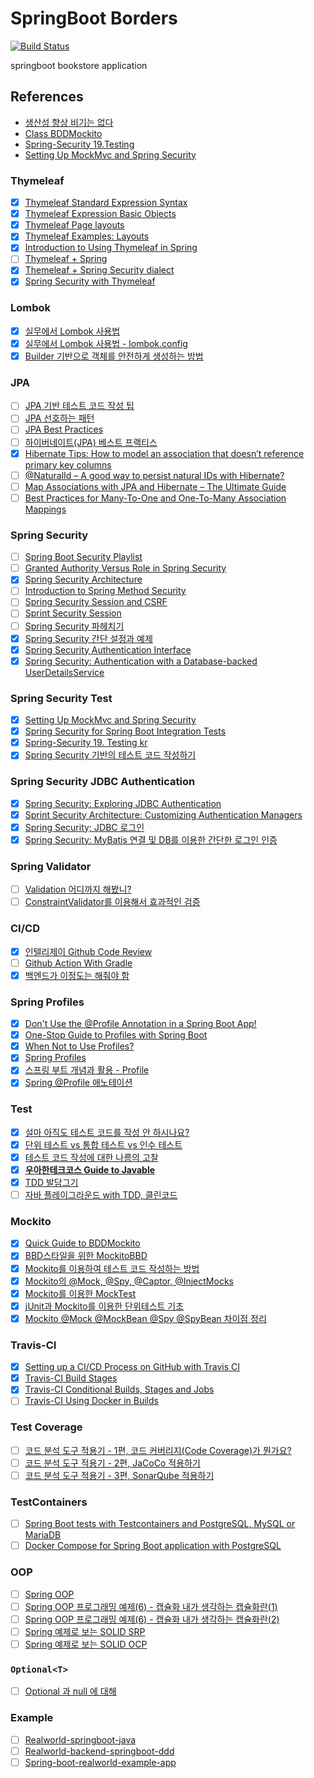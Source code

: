 # SpringBoot Borders
[![Build Status](https://travis-ci.com/safecornerscoffee/spring-boot-borders.svg?branch=master)](https://travis-ci.com/safecornerscoffee/spring-boot-borders)

springboot bookstore application

## References
- [생산성 향상 비기는 없다](https://cheese10yun.github.io/productivity/)
- [Class BDDMockito](https://javadoc.io/static/org.mockito/mockito-core/3.11.2/org/mockito/BDDMockito.html)
- [Spring-Security 19.Testing](https://docs.spring.io/spring-security/site/docs/5.3.2.RELEASE/reference/html5/#test)
- [Setting Up MockMvc and Spring Security](https://docs.spring.io/spring-security/site/docs/4.0.4.RELEASE/reference/html/test-mockmvc.html)

### Thymeleaf
- [x] [Thymeleaf Standard Expression Syntax](https://www.thymeleaf.org/doc/tutorials/3.0/usingthymeleaf.html#standard-expression-syntax)
- [x] [Thymeleaf Expression Basic Objects](https://www.thymeleaf.org/doc/tutorials/3.0/usingthymeleaf.html#appendix-a-expression-basic-objects)
- [x] [Thymeleaf Page layouts](https://www.thymeleaf.org/doc/articles/layouts.html)
- [x] [Thymeleaf Examples: Layouts](https://github.com/thymeleaf/thymeleafexamples-layouts)
- [x] [Introduction to Using Thymeleaf in Spring](https://www.baeldung.com/thymeleaf-in-spring-mvc)
- [ ] [Thymeleaf + Spring](https://www.thymeleaf.org/doc/tutorials/2.1/thymeleafspring.html)
- [x] [Themeleaf + Spring Security dialect](https://minholee93.tistory.com/entry/Spring-Security-Thymeleaf-Integration-Spring-Boot-9)
- [x] [Spring Security with Thymeleaf](https://www.baeldung.com/spring-security-thymeleaf)

### Lombok
- [x] [실무에서 Lombok 사용법](https://cheese10yun.github.io/lombok/)
- [x] [실무에서 Lombok 사용법 - lombok.config](https://cheese10yun.github.io/lombok-config/)
- [x] [Builder 기반으로 객체를 안전하게 생성하는 방법](https://cheese10yun.github.io/spring-builder-pattern/)

### JPA

- [ ] [JPA 기반 테스트 코드 작성 팁](https://cheese10yun.github.io/jpa-test-support/)
- [ ] [JPA 선호하는 패턴](https://cheese10yun.github.io/jpa-preference/)
- [ ] [JPA Best Practices](https://github.com/cheese10yun/spring-jpa-best-practices)
- [ ] [하이버네이트(JPA) 베스트 프랙티스](https://chanwookpark.github.io/jpa/hibernate/%EB%B2%88%EC%97%AD/2016/09/26/hibernate-jpa-best-practices/)
- [x] [Hibernate Tips: How to model an association that doesn’t reference primary key columns](https://thorben-janssen.com/hibernate-tips-model-association-dont-reference-primary-key-columns/)
- [ ] [@NaturalId – A good way to persist natural IDs with Hibernate?](https://thorben-janssen.com/naturalid-good-way-persist-natural-ids-hibernate/)
- [ ] [Map Associations with JPA and Hibernate – The Ultimate Guide](https://thorben-janssen.com/ultimate-guide-association-mappings-jpa-hibernate/)
- [ ] [Best Practices for Many-To-One and One-To-Many Association Mappings](https://thorben-janssen.com/best-practices-many-one-one-many-associations-mappings/)

### Spring Security
- [ ] [Spring Boot Security Playlist](https://www.youtube.com/playlist?list=PLVApX3evDwJ1d0lKKHssPQvzv2Ao3e__Q)
- [ ] [Granted Authority Versus Role in Spring Security](https://www.baeldung.com/spring-security-granted-authority-vs-role)
- [x] [Spring Security Architecture](https://spring.io/guides/topicals/spring-security-architecture#_customizing_authentication_managers)
- [ ] [Introduction to Spring Method Security](https://www.baeldung.com/spring-security-method-security)
- [ ] [Spring Security Session and CSRF](https://changrea.io/spring/spring-security-session-csrf/)
- [ ] [Sprint Security Session](https://taes-k.github.io/2019/06/12/spring-security-1/)
- [ ] [Spring Security 파헤치기](https://sjh836.tistory.com/165)
- [x] [Spring Security 간단 설정과 예제](https://galid1.tistory.com/576)
- [x] [Spring Security Authentication Interface](https://docs.spring.io/spring-security/site/docs/5.0.3.RELEASE/api/org/springframework/security/core/Authentication.html)
- [x] [Spring Security: Authentication with a Database-backed UserDetailsService](https://www.baeldung.com/spring-security-authentication-with-a-database)

### Spring Security Test

- [x] [Setting Up MockMvc and Spring Security](https://docs.spring.io/spring-security/site/docs/4.0.4.RELEASE/reference/html/test-mockmvc.html)
- [x] [Spring Security for Spring Boot Integration Tests](https://www.baeldung.com/spring-security-integration-tests)
- [x] [Spring-Security 19. Testing kr](https://godekdls.github.io/Spring%20Security/testing/)
- [x] [Spring Security 기반의 테스트 코드 작성하기](https://seokr.tistory.com/820)

### Spring Security JDBC Authentication

- [x] [Spring Security: Exploring JDBC Authentication](https://www.baeldung.com/spring-security-jdbc-authentication)
- [x] [Sprint Security Architecture: Customizing Authentication Managers](https://spring.io/guides/topicals/spring-security-architecture#_customizing_authentication_managers)
- [x] [Spring Security; JDBC 로그인](https://gaemi606.tistory.com/entry/Spring-%EC%8A%A4%ED%94%84%EB%A7%81-%EC%8B%9C%ED%81%90%EB%A6%AC%ED%8B%B0Spring-Security-%EC%A0%81%EC%9A%A9%ED%95%98%EA%B8%B0-3-%EB%93%9C%EB%94%94%EC%96%B4-DB%EC%97%B0%EB%8F%99-%EB%A1%9C%EA%B7%B8%EC%9D%B8)
- [x] [Spring Security: MyBatis 연결 및 DB를 이용한 간단한 로그인 인증](https://to-dy.tistory.com/85)

### Spring Validator
- [ ] [Validation 어디까지 해봤니?](https://meetup.toast.com/posts/223)
- [ ] [ConstraintValidator를 이용해서 효과적인 검증](https://cheese10yun.github.io/ConstraintValidator/)

### CI/CD

- [x] [인텔리제이 Github Code Review](https://cheese10yun.github.io/intellij-code-review/)
- [ ] [Github Action With Gradle](https://cheese10yun.github.io/github-action-1/)
- [x] [백엔드가 이정도는 해줘야 함](https://velog.io/@city7310/series/%EB%B0%B1%EC%97%94%EB%93%9C%EA%B0%80-%EC%9D%B4%EC%A0%95%EB%8F%84%EB%8A%94-%ED%95%B4%EC%A4%98%EC%95%BC-%ED%95%A8)

### Spring Profiles
- [x] [Don't Use the @Profile Annotation in a Spring Boot App!](https://reflectoring.io/dont-use-spring-profile-annotation/)
- [x] [One-Stop Guide to Profiles with Spring Boot](https://reflectoring.io/spring-boot-profiles/)
- [x] [When Not to Use Profiles?](https://reflectoring.io/spring-boot-profiles/#when-not-to-use-profiles)
- [x] [Spring Profiles](https://www.baeldung.com/spring-profiles)
- [x] [스프링 부트 개념과 활용 - Profile](https://dailyheumsi.tistory.com/172)
- [x] [Spring @Profile 애노테이션](https://johngrib.github.io/wiki/spring-annotation-profile/)

### Test

- [x] [설마 아직도 테스트 코드를 작성 안 하시나요?](https://ssowonny.medium.com/%EC%84%A4%EB%A7%88-%EC%95%84%EC%A7%81%EB%8F%84-%ED%85%8C%EC%8A%A4%ED%8A%B8-%EC%BD%94%EB%93%9C%EB%A5%BC-%EC%9E%91%EC%84%B1-%EC%95%88-%ED%95%98%EC%8B%9C%EB%82%98%EC%9A%94-b54ec61ef91a)
- [x] [단위 테스트 vs 통합 테스트 vs 인수 테스트](https://woowacourse.github.io/javable/post/2021-05-25-unit-test-vs-integration-test-vs-acceptance-test/)
- [x] [테스트 코드 작성에 대한 나름의 고찰](https://cheese10yun.github.io/spring-about-test/)
- [x] [**우아한테크코스 Guide to Javable**](https://velog.io/@lxxjn0/series/Javable)
- [x] [TDD 발담그기](https://javacan.tistory.com/entry/Feel-TDD-at-gong-gam-seminar?category=454313)
- [ ] [자바 플레이그라운드 with TDD, 클린코드 ](https://edu.nextstep.camp/c/9WPRB0ys/)

### Mockito

- [x] [Quick Guide to BDDMockito](https://www.baeldung.com/bdd-mockito)
- [x] [BBD스타일을 위한 MockitoBBD](https://mskwon25.github.io/tdd/MockitoBBD/)
- [x] [Mockito를 이용하여 테스트 코드 작성하는 방법](https://codechacha.com/ko/mockito-best-practice/)
- [x] [Mockito의 @Mock, @Spy, @Captor, @InjectMocks](https://codechacha.com/ko/mockito-annotations/)
- [x] [Mockito를 이용한 MockTest](https://javacan.tistory.com/entry/MocktestUsingMockito)
- [x] [jUnit과 Mockito를 이용한 단위테스트 기초](https://redskelt.github.io/junit/mockito/2017/06/22/junit04.html)
- [x] [Mockito @Mock @MockBean @Spy @SpyBean 차이점 정리](https://cobbybb.tistory.com/16)

### Travis-CI

- [x] [Setting up a CI/CD Process on GitHub with Travis CI](https://blog.travis-ci.com/2019-05-30-setting-up-a-ci-cd-process-on-github)
- [x] [Travis-CI Build Stages](https://docs.travis-ci.com/user/build-stages/)
- [x] [Travis-CI Conditional Builds, Stages and Jobs](https://docs.travis-ci.com/user/conditional-builds-stages-jobs/)
- [ ] [Travis-CI Using Docker in Builds](https://docs.travis-ci.com/user/docker/#using-docker-compose)

### Test Coverage

- [ ] [코드 분석 도구 적용기 - 1편, 코드 커버리지(Code Coverage)가 뭔가요?](https://velog.io/@lxxjn0/%EC%BD%94%EB%93%9C-%EB%B6%84%EC%84%9D-%EB%8F%84%EA%B5%AC-%EC%A0%81%EC%9A%A9%EA%B8%B0-1%ED%8E%B8-%EC%BD%94%EB%93%9C-%EC%BB%A4%EB%B2%84%EB%A6%AC%EC%A7%80Code-Coverage%EA%B0%80-%EB%AD%94%EA%B0%80%EC%9A%94)
- [ ] [코드 분석 도구 적용기 - 2편, JaCoCo 적용하기](https://velog.io/@lxxjn0/%EC%BD%94%EB%93%9C-%EB%B6%84%EC%84%9D-%EB%8F%84%EA%B5%AC-%EC%A0%81%EC%9A%A9%EA%B8%B0-2%ED%8E%B8-JaCoCo-%EC%A0%81%EC%9A%A9%ED%95%98%EA%B8%B0)
- [ ] [코드 분석 도구 적용기 - 3편, SonarQube 적용하기](https://velog.io/@lxxjn0/%EC%BD%94%EB%93%9C-%EB%B6%84%EC%84%9D-%EB%8F%84%EA%B5%AC-%EC%A0%81%EC%9A%A9%EA%B8%B0-3%ED%8E%B8-SonarQube-%EC%A0%81%EC%9A%A9%ED%95%98%EA%B8%B0)

### TestContainers

- [ ] [Spring Boot tests with Testcontainers and PostgreSQL, MySQL or MariaDB ](https://blog.codeleak.pl/2020/03/spring-boot-tests-with-testcontainers.html)
- [ ] [Docker Compose for Spring Boot application with PostgreSQL](https://blog.codeleak.pl/2020/03/spring-boot-docker-compose.html)

### OOP

- [ ] [Spring OOP](https://cheese10yun.github.io/tags/#OOP)
- [ ] [Spring OOP 프로그래밍 예제(6) - 캡슐화 내가 생각하는 캡슐화란(1)](https://cheese10yun.github.io/encapsulation-part-1/)
- [ ] [Spring OOP 프로그래밍 예제(6) - 캡슐화 내가 생각하는 캡슐화란(2)](https://cheese10yun.github.io/encapsulation-part-2/)
- [ ] [Spring 예제로 보는 SOLID SRP](https://cheese10yun.github.io/spring-solid-srp/)
- [ ] [Spring 예제로 보는 SOLID OCP](https://cheese10yun.github.io/spring-solid-ocp/)

### `Optional<T>`
- [ ] [Optional 과 null 에 대해](https://woowacourse.github.io/javable/post/2021-06-20-optional-vs-null/)

### Example
- [ ] [Realworld-springboot-java](https://github.com/raeperd/realworld-springboot-java)
- [ ] [Realworld-backend-springboot-ddd](https://github.com/borovikovd/realworld-backend-spring-ddd)
- [ ] [Spring-boot-realworld-example-app](https://github.com/gothinkster/spring-boot-realworld-example-app)
